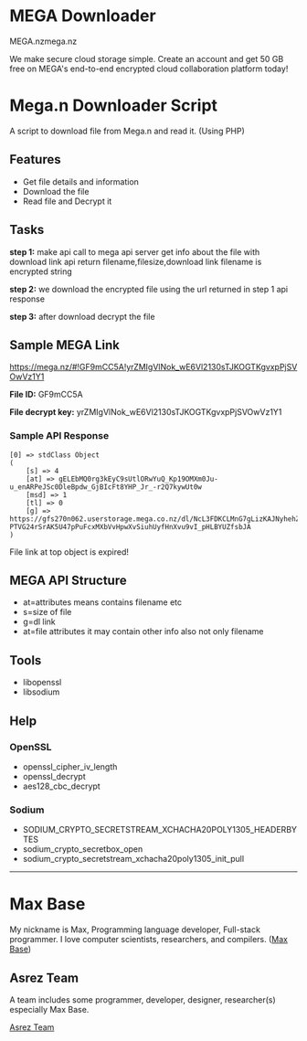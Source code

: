 # MEGA Downloader

MEGA.nzmega.nz

We make secure cloud storage simple. Create an account and get 50 GB free on MEGA's end-to-end encrypted cloud collaboration platform today!


# Mega.n Downloader Script

A script to download file from Mega.n and read it. (Using PHP)

## Features

- Get file details and information
- Download the file
- Read file and Decrypt it

## Tasks

**step 1:**
make api call to mega api server get info about the file with download link
api return filename,filesize,download link
filename is encrypted string

**step 2:**
we download the encrypted file using the url returned in step 1 api response

**step 3:**
after download decrypt the file

## Sample MEGA Link

https://mega.nz/#!GF9mCC5A!yrZMIgVlNok_wE6Vl2130sTJKOGTKgvxpPjSVOwVz1Y1

**File ID:** GF9mCC5A

**File decrypt key:** yrZMIgVlNok_wE6Vl2130sTJKOGTKgvxpPjSVOwVz1Y1

### Sample API Response

```
[0] => stdClass Object
(
    [s] => 4
    [at] => gELEbMQ0rg3kEyC9sUtlORwYuQ_Kp19OMXm0Ju-u_enARPeJSc0DleBpdw_GjBIcFt8YHP_Jr_-r2Q7kywUt0w
    [msd] => 1
    [tl] => 0
    [g] => https://gfs270n062.userstorage.mega.co.nz/dl/NcL3FDKCLMnG7gLizKAJNyhehZe5cNgHTl5h0ceS0DHL8okSJCeRPnbvBWgz63oA1m-PTVG24rSrAK5U47pPuFcxMXbVvHpwXvSiuhUyfHnXvu9vI_pHLBYUZfsbJA
)
```

File link at top object is expired!

## MEGA API Structure

- at=attributes means contains filename etc
- s=size of file
- g=dl link
- at=file attributes it may contain other info also not only filename

## Tools

- libopenssl
- libsodium

## Help

### OpenSSL

- openssl_cipher_iv_length
- openssl_decrypt
- aes128_cbc_decrypt

### Sodium

- SODIUM_CRYPTO_SECRETSTREAM_XCHACHA20POLY1305_HEADERBYTES
- sodium_crypto_secretbox_open
- sodium_crypto_secretstream_xchacha20poly1305_init_pull

---------

# Max Base

My nickname is Max, Programming language developer, Full-stack programmer. I love computer scientists, researchers, and compilers. ([Max Base](https://maxbase.org/))

## Asrez Team

A team includes some programmer, developer, designer, researcher(s) especially Max Base.

[Asrez Team](https://www.asrez.com/)
